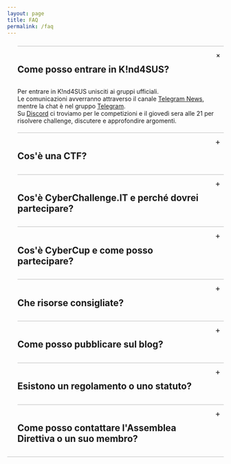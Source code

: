 ```yaml
---
layout: page
title: FAQ
permalink: /faq
---
```


<style>
ul.jekyllcodex_accordion {position: relative; margin: 1.4rem 0!important; border-bottom: 1px solid rgba(0,0,0,0.25); padding-bottom: 0;}
ul.jekyllcodex_accordion li {border-top: 1px solid rgba(0,0,0,0.25); list-style: none; margin-left: 0;}
ul.jekyllcodex_accordion li input {display: none;}
ul.jekyllcodex_accordion li label {display: block; cursor: pointer; padding: 0.75rem 2.4rem 0.75rem 0; margin: 0;}
ul.jekyllcodex_accordion li div {display: none; padding-bottom: 1.2rem;}
ul.jekyllcodex_accordion li input:checked + label {font-weight: bold;}
ul.jekyllcodex_accordion li input:checked + label + div {display: block;}
ul.jekyllcodex_accordion li label::before {content: "+"; font-weight: normal; font-size: 130%; line-height: 1.1rem; padding: 0; position: absolute; right: 0.5rem; transition: all 0.15s ease-in-out;}
ul.jekyllcodex_accordion li input:checked + label::before {transform: rotate(-45deg);}
</style>

<ul class="jekyllcodex_accordion">
    <li>
        <input id="accordion1" type="checkbox" checked/>
        <label for="accordion1"><h2>Come posso entrare in K!nd4SUS?</h2></label>
        <div>
            Per entrare in K!nd4SUS unisciti ai gruppi ufficiali.<br>
            Le comunicazioni avverranno attraverso il canale <a href="https://t.me/k1nd4susCTF">Telegram News</a>, mentre la chat è nel gruppo <a href="https://t.me/+Rej8qbbkONMxZTdk">Telegram</a>. <br>
            Su <a href="https://discord.gg/6GTSrewn8y">Discord</a> ci troviamo per le competizioni e il giovedì sera alle 21 per risolvere challenge, discutere e approfondire argomenti.
        </div>
    </li>
    <li>
        <input id="accordion2" type="checkbox"/>
        <label for="accordion2"><h2>Cos'è una CTF?</h2></label>
        <div>Le CTF (Capture the Flag) sono un tipo speciale di competizioni di sicurezza informatica. Ci sono tre tipi comuni di CTF: Jeopardy, Attack-Defence e miste.<br>Le CTF in stile Jeopardy presentano una serie di domande (challenge) in diverse categorie. Ad esempio, Web, Forensics, Crypto, Binary o altro. <br>Le squadre possono guadagnare punti per ogni challenge risolta, e il punteggio varia a seconda della sua difficoltà. Alla fine del tempo di gioco, la somma dei punti determina il vincitore della CTF. Un esempio famoso di questo tipo di CTF sono le qualifications per la Defcon CTF.<br>Le CTF in stile Attack-Defence sono un altro tipo di competizione. Ogni squadra ha una propria rete (o anche solo un host) con servizi vulnerabili. Ogni squadra ha tempo per correggere i propri servizi e sviluppare exploit. Successivamente, gli organizzatori collegano i partecipanti alla competizione e inizia il gioco! Si devono proteggere i propri servizi per guadagnare punti di difesa e nel mentre attaccare gli avversari per guadagnare punti di attacco.<br>Storicamente, questo è stato il primo tipo di CTF, e la DEF CON CTF è considerata una sorta di Coppa del Mondo di tutte le altre competizioni.<br>Le CTF toccano spesso molti altri aspetti della sicurezza informatica: cryptography, steganography, binary analysis, reverse engineering, mobile security e altri.<br><br>Cortesia di <a href="https://ctftime.org/ctf-wtf">CTFTime</a>.
        </div>
    </li>
    <li>
        <input id="accordion3" type="checkbox"/>
        <label for="accordion3"><h2>Cos'è CyberChallenge.IT e perché dovrei partecipare?</h2></label>
        <div><a href="https://cyberchallenge.it/">CyberChallenge.IT</a>, programma di formazione per i giovani talenti tra i 16 e i 24 anni, è la principale iniziativa italiana per identificare, attrarre, reclutare e collocare la prossima generazione di professionisti della sicurezza informatica. <br> Per partecipare non servono esperti di programmazione ma grande passione, impegno e curiosità nelle discipline scientifico-tecnologiche (scienza, tecnologia, ingegneria e matematica). Servono anche capacità logiche, di problem solving, di comunicazione e, soprattutto, tanta voglia di imparare.<br> Dal 2020 CyberChallenge.IT è stato riconosciuto dal Ministero dell'Istruzione come progetto per la valorizzazione delle eccellenze; attraverso questi progetti, il Ministero individua le iniziative e le modalità di riconoscimento dei livelli di eccellenza conseguiti dagli studenti della scuola secondaria di secondo grado. <br><br>Cortesia di <a href="https://cyberchallenge.it/rules">CyberChallenge.IT</a>.

</div>
    </li>
    <li>
        <input id="accordion4" type="checkbox"/>
        <label for="accordion4"><h2>Cos'è CyberCup e come posso partecipare?</h2></label>
        <div><a href="https://cybercup.it/">CyberCup</a> consiste in un torneo Capture The Flag, costituito da vari eventi selezionati tra le gare internazionali a disposizione. Al torneo potranno partecipare tutte le squadre (senza limiti al numero di partecipanti) che si iscriveranno, incluse quelle di nuova costituzione. <br>La competizione sarà caratterizzata da un ranking delle squadre, il punteggio dipende dalle performance ad ogni gara selezionata. <br>Gli eventi di CyberCup verranno accuratamente scelti in accordo alla qualità e al livello di difficoltà da un comitato tecnico. Avranno maggiore priorità le competizioni organizzate da università e da squadre CTF italiane. Gli eventi avranno una difficoltà bilanciata in modo da accogliere sia squadre con poca esperienza che quelle più preparate. <br><br>Se vuoi partecipare ti basta fare parte del team e presentarti nel nostro server Discord nei giorni di gara!<br><br>Cortesia di <a href="https://cybercup.it/">CyberCup</a>.
        </div>
    </li>
<li>
    <input id="accordion5" type="checkbox" />
    <label for="accordion5"><h2>Che risorse consigliate?</h2></label>
    <div>
        <p><strong>Challenge:</strong></p>
        <ul>
            <li><a href="https://training.olicyber.it/">Training Olicyber</a> - beginner friendly</li>
            <li><a href="https://picoctf.org/">PicoCTF</a> - beginner friendly</li>
            <li><a href="https://pwn.college/">PwnCollege</a> - software security</li>
            <li><a href="https://cryptohack.org/">Crypto hack</a> - crypto</li>
            <li><a href="https://www.crypto101.io/">Crypto 101</a> - crypto</li>
            <li><a href="https://cryptopals.com/">CryptoPals</a> - crypto avanzate</li>
            <li><a href="https://www.hackthebox.com/">HackTheBox</a> - VM vulnerabili</li>
        </ul>

<p><strong>Offensive Security:</strong></p>
        <ul>
            <li><a href="https://www.youtube.com/@HackerSploit">HackerSploit</a> - red team e penetration testing</li>
            <li><a href="https://www.youtube.com/@_JohnHammond">John Hammond</a> - red team e Penetration testing</li>
            <li><a href="https://www.youtube.com/@Tib3rius">Tib3rius</a> - web security</li>
            <li><a href="https://www.youtube.com/@BlackHillsInformationSecurity">Black Hills Information Security</a> - penetration testing</li>
            <li><a href="https://www.youtube.com/@TCMSecurityAcademy">TCM Security</a> - web security e penetration testing</li>
            <li><a href="https://www.youtube.com/@specterops">SpecterOps</a> - red team</li>
            <li><a href="https://www.youtube.com/@Lsecqt">Lsecqt</a> - red team</li>
            <li><a href="https://www.youtube.com/@C5pider">5pider</a> - sviluppo malware e C2</li>
            <li><a href="https://www.youtube.com/@CosmodiumCS">Cosmodium CyberSecurity</a> - sviluppo malware e C2</li>
            <li><a href="https://www.youtube.com/@crr0ww">Crow</a> - sviluppo malware</li>
            <li><a href="https://www.youtube.com/@gitgudsec">gitgudsec</a> - sviluppo malware</li>
            <li><a href="https://www.youtube.com/@DeviantOllam">DeviantOllam</a> - penetration testing fisico</li>
            <li><a href="https://www.youtube.com/@DavidProbinsky">David Probinsky</a> - penetration testing fisico</li>
        </ul>

<p><strong>Reverse engineering:</strong></p>
        <ul>
            <li><a href="https://www.youtube.com/@pwncollege">pwn.college</a></li>
            <li><a href="https://www.youtube.com/@OffByOneSecurity">Off By One Security</a></li>
            <li><a href="https://www.youtube.com/@GuidedHacking">GuidedHacking</a></li>
            <li><a href="https://www.youtube.com/@jstrosch">Josh Stroschein</a></li>
            <li><a href="https://www.youtube.com/@sonianuj">Anuj Soni</a></li>
            <li><a href="https://www.youtube.com/@cyberraiju">Jai Minton</a></li>
            <li><a href="https://www.youtube.com/@L0psec">L0psec Reversing</a></li>
            <li><a href="https://www.youtube.com/@MalwareAnalysisForHedgehogs">MalwareAnalysisForHedgehogs</a></li>
            <li><a href="https://www.youtube.com/@OALABS">OALabs</a></li>
            <li><a href="https://www.youtube.com/@Vector35">VECTOR35</a> - BinaryNinja</li>
            <li><a href="https://www.youtube.com/@objectiveseefoundation">Objective-See Foundation</a> - Mac</li>
            <li><a href="https://www.youtube.com/@malwarexology">Andrew Chase</a> - Mac</li>
        </ul>

<p><strong>News:</strong></p>
        <ul>
            <li><a href="https://www.youtube.com/@rev3rsesecurity">rev3rse security</a></li>
            <li><a href="https://0dayfans.com/">0dayFans</a> - exploit research</li>
            <li><a href="https://www.youtube.com/@MentalOutlaw">MentalOutlaw</a></li>
            <li><a href="https://www.youtube.com/lowlevellearning">Low Level</a></li>
            <li><a href="https://www.youtube.com/@hak5">Hak5</a></li>
        </ul>

<p><strong>Network:</strong></p>
        <ul>
            <li><a href="https://www.youtube.com/@JeremysITLab">Jeremy's IT Lab</a></li>
            <li><a href="https://www.youtube.com/@davidbombal">David Bombal</a></li>
            <li><a href="https://www.youtube.com/@NetworkChuck">NetworkChuck</a></li>
        </ul>

<p><strong>Conferenze:</strong></p>
        <ul>
            <li><a href="https://www.nohat.it/">NoHat</a> - hacking, Bergamo</li>
            <li><a href="https://linuxdaymilano.org/">Linux Day Milano</a> - linux, Milano</li>
            <li><a href="https://m0lecon.it/">m0leCon</a> - hacking, Torino</li>
            <li><a href="https://www.hackinbo.it/">HackInBo</a> - hacking, Bologna</li>
            <li><a href="https://romhack.io/">RomHack</a> - hacking, Roma</li>
            <li><a href="https://owasp.org/www-chapter-italy/">OWASP Italy Day</a> - sicurezza web</li>
        </ul>
    </div>
</li>
    <li>
        <input id="accordion6" type="checkbox" />
        <label for="accordion6"><h2>Come posso pubblicare sul blog?</h2></label>
        <div>
            Se hai degli articoli che vorresti pubblicare sul <a href="https://k1nd4sus.it/blog">blog</a>, contatta <a href="https://t.me/ohkuom">[kuom]</a>.
        </div>
    </li>
    <li>
        <input id="accordion7" type="checkbox" />
        <label for="accordion7"><h2>Esistono un regolamento o uno statuto?</h2></label>
        <div>
            Certamente, <a href="https://k1nd4sus.it/regolamento">regolamento</a> e <a href="https://k1nd4sus.it/statuto">statuto</a> si trovano nelle apposite pagine di questo sito.
        </div>
    </li>
    <li>
        <input id="accordion8" type="checkbox" />
        <label for="accordion8"><h2>Come posso contattare l'Assemblea Direttiva o un suo membro?</h2></label>
        <div>
            La pagina <a href="https://k1nd4sus.it/contatti">contatti</a> del nostro sito potrebbe esserti utile.
        </div>
    </li>

</ul>

[canale]: https://t.me/k1nd4susCTF
[gruppo]: https://t.me/+Rej8qbbkONMxZTdk
[discord]: https://discord.gg/6GTSrewn8y
